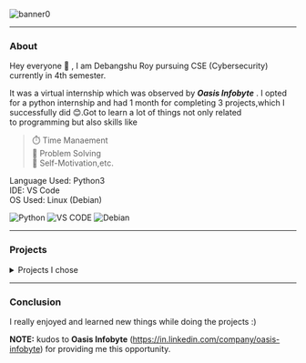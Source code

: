 ![banner0](https://github.com/Debang5hu/OIBSIP/assets/114200360/25e11c90-6c02-4248-a9ac-f27b656f9599)  

---  
### About  

Hey everyone 👋 , I am Debangshu Roy pursuing CSE (Cybersecurity) currently in 4th semester.  

It was a virtual internship which was observed by __*Oasis Infobyte*__ . I opted for a python internship and had 1 month for completing 3 projects,which I successfully did 😊.Got to learn a lot of things not only related  
to programming but also skills like  

> ⏱️ Time Manaement  
> 🚩 Problem Solving  
> 🎯 Self-Motivation,etc.    

Language Used: Python3  
IDE: VS Code  
OS Used: Linux (Debian)  

![Python](https://img.shields.io/badge/python-3670A0?style=for-the-badge&logo=python&logoColor=ffdd54) ![VS CODE](https://img.shields.io/badge/Visual_Studio_Code-0078D4?style=for-the-badge&logo=visual%20studio%20code&logoColor=white) ![Debian](https://img.shields.io/badge/Debian-D70A53?style=for-the-badge&logo=debian&logoColor=white)  

---  

### Projects  

<details>  
<summary>Projects I chose</summary>  

1. Voice Assistant     (https://github.com/Debang5hu/OIBSIP/tree/main/oibsip_1)

2. BMI Calculator      (https://github.com/Debang5hu/OIBSIP/tree/main/oibsip_2)

3. Password Generator  (https://github.com/Debang5hu/OIBSIP/tree/main/oibsip_5)  
</details>  

---  
### Conclusion  

I really enjoyed and learned new things while doing the projects :)  

__NOTE:__ kudos to __Oasis Infobyte__ (https://in.linkedin.com/company/oasis-infobyte) for providing me this opportunity.  
